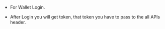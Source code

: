* For Wallet Login.

* After Login you will get token, that token you have to pass to the all APIs header.
